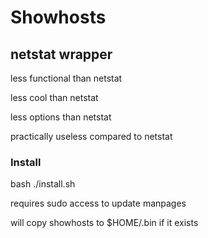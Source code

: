 # Showhosts 
## netstat wrapper

less functional than netstat

less cool than netstat

less options than netstat

practically useless compared to netstat

### Install
bash ./install.sh

requires sudo access to update manpages

will copy showhosts to $HOME/.bin if it exists
